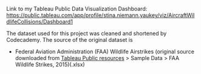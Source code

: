 Link to my Tableau Public Data Visualization Dashboard: https://public.tableau.com/app/profile/stina.niemann.yaukey/viz/AircraftWildlifeCollisions/Dashboard1

The dataset used for this project was cleaned and shortened by Codecademy. The source of the original dataset is 
* Federal Aviation Administration (FAA) Wildlife Airstrikes (original source downloaded from [Tableau Public resources](https://public.tableau.com/en-us/s/resources) > Sample Data > FAA Wildlife Strikes, 2015)(.xlsx)